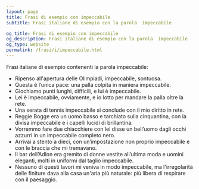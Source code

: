 ```yaml
---
layout: page
title: Frasi di esempio con impeccabile 
subtitle: Frasi italiane di esempio con la parola  impeccabile

og_title: Frasi di esempio con impeccabile 
og_description: Frasi italiane di esempio con la parola  impeccabile
og_type: website
permalink: /frasi/i/impeccabile.html
---
```


Frasi italiane di esempio contenenti la parola impeccabile:


- Ripenso all'apertura delle Olimpiadi, impeccabile, sontuosa.
- Questa è l’unica pace: una palla colpita in maniera impeccabile.
- Giochiamo punti lunghi, difficili, e lui è impeccabile.
- Lei è impeccabile, ovviamente, e io lotto per mandare la palla oltre la rete.
- Una serata di tennis impeccabile si conclude con il mio diritto in rete.
- Reggie Bogge era un uomo basso e tarchiato sulla cinquantina, con la divisa impeccabile e i capelli lucidi di brillantina.
- Vorremmo fare due chiacchiere con lei disse un bell’uomo dagli occhi azzurri in un impeccabile completo nero.
- Arrivai a stento a dieci, con un’impostazione non proprio impeccabile e con le braccia che mi tremavano.
- Il bar dell’Adlon era gremito di donne vestite all’ultima moda e uomini eleganti, molti in uniformi dal taglio impeccabile.
- Nessuno di questi lavori mi veniva in modo impeccabile, ma l'irregolarità delle finiture dava alla casa un'aria più naturale: più libera di respirare con il paesaggio.
